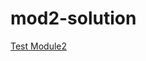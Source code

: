 # mod2-solution
<a href="https://lili4159.github.io/mod2-solution/" target="_blank">Test Module2</a>
